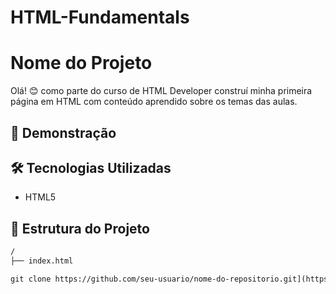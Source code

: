 # HTML-Fundamentals
# Nome do Projeto

Olá! 😊 como parte do curso de HTML Developer construí minha primeira página em HTML com conteúdo aprendido sobre os temas das aulas.

## 🚀 Demonstração

## 🛠️ Tecnologias Utilizadas
- HTML5

## 📂 Estrutura do Projeto

```txt
/
├── index.html

git clone https://github.com/seu-usuario/nome-do-repositorio.git](https://github.com/Soares95/HTML-Fundamentals.git
